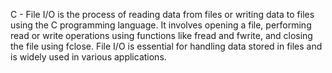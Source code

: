 C - File I/O is the process of reading data from files or writing data to files using the C programming language. It involves opening a file, performing read or write operations using functions like fread and fwrite, and closing the file using fclose. File I/O is essential for handling data stored in files and is widely used in various applications.



